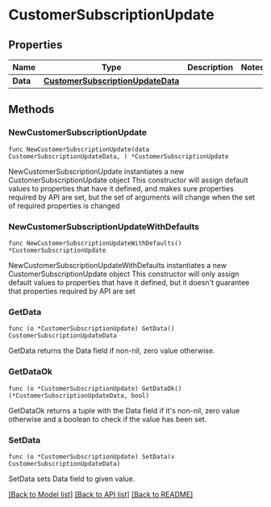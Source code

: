 # CustomerSubscriptionUpdate

## Properties

Name | Type | Description | Notes
------------ | ------------- | ------------- | -------------
**Data** | [**CustomerSubscriptionUpdateData**](CustomerSubscriptionUpdateData.md) |  | 

## Methods

### NewCustomerSubscriptionUpdate

`func NewCustomerSubscriptionUpdate(data CustomerSubscriptionUpdateData, ) *CustomerSubscriptionUpdate`

NewCustomerSubscriptionUpdate instantiates a new CustomerSubscriptionUpdate object
This constructor will assign default values to properties that have it defined,
and makes sure properties required by API are set, but the set of arguments
will change when the set of required properties is changed

### NewCustomerSubscriptionUpdateWithDefaults

`func NewCustomerSubscriptionUpdateWithDefaults() *CustomerSubscriptionUpdate`

NewCustomerSubscriptionUpdateWithDefaults instantiates a new CustomerSubscriptionUpdate object
This constructor will only assign default values to properties that have it defined,
but it doesn't guarantee that properties required by API are set

### GetData

`func (o *CustomerSubscriptionUpdate) GetData() CustomerSubscriptionUpdateData`

GetData returns the Data field if non-nil, zero value otherwise.

### GetDataOk

`func (o *CustomerSubscriptionUpdate) GetDataOk() (*CustomerSubscriptionUpdateData, bool)`

GetDataOk returns a tuple with the Data field if it's non-nil, zero value otherwise
and a boolean to check if the value has been set.

### SetData

`func (o *CustomerSubscriptionUpdate) SetData(v CustomerSubscriptionUpdateData)`

SetData sets Data field to given value.



[[Back to Model list]](../README.md#documentation-for-models) [[Back to API list]](../README.md#documentation-for-api-endpoints) [[Back to README]](../README.md)


